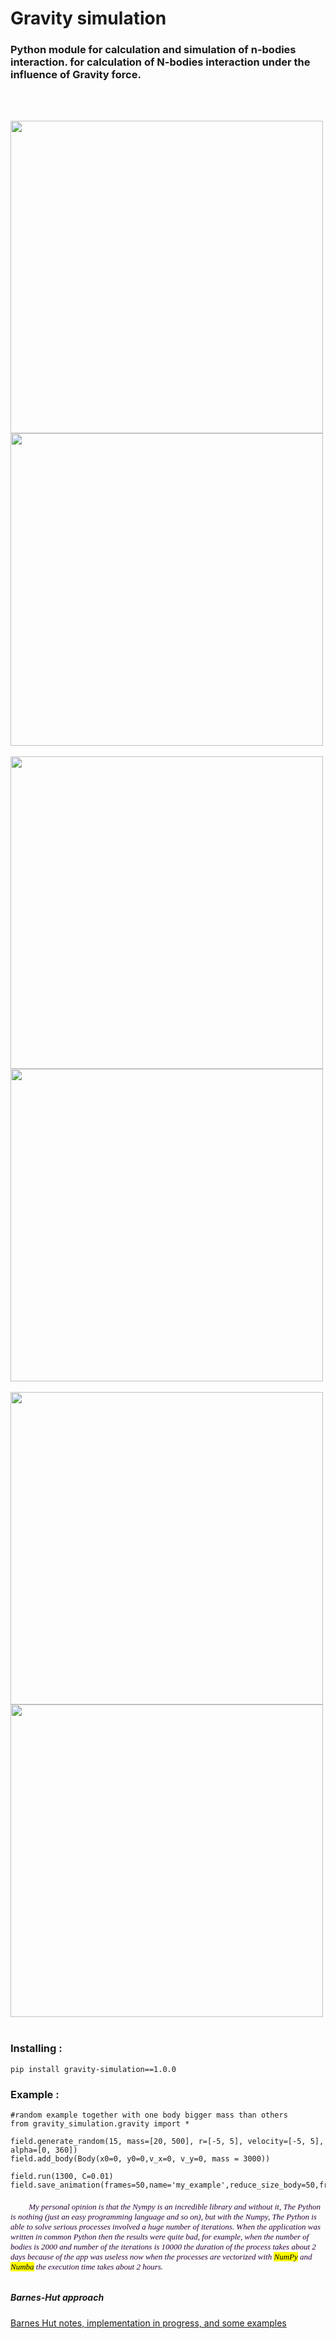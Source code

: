 
# Gravity simulation 
### Python module  for calculation and simulation of n-bodies interaction. for  calculation of N-bodies interaction under  the influence of  Gravity force.

  
<br> <br>
       
   <img height="500" width="500" src="https://daodavid.github.io/gravity-simulation/resources/gift-generated-examples/b-7.gif">
  <img height="500" width="500" src="https://daodavid.github.io/gravity-simulation/resources/gift-generated-examples/b-11.gif"> 
 <br> <br>
  <img height="500" width="500" src="https://daodavid.github.io/gravity-simulation/resources/gift-generated-examples/b-16.gif">    
  <IMG height="500" width="500" src="https://daodavid.github.io/gravity-simulation/resources/gift-generated-examples/b-100.gif"> 
  <br> <br>
  <img height="500" width="500" src="https://daodavid.github.io/gravity-simulation/resources/gift-generated-examples/201-b.gif">    
  <img height="500" width="500" src="https://daodavid.github.io/gravity-simulation/resources/gift-generated-examples/2550-examples.gif"> 
  <br> <br>   
  
### Installing : 
```
pip install gravity-simulation==1.0.0

```  
### Example : 

```
#random example together with one body bigger mass than others
from gravity_simulation.gravity import *

field.generate_random(15, mass=[20, 500], r=[-5, 5], velocity=[-5, 5], alpha=[0, 360])
field.add_body(Body(x0=0, y0=0,v_x=0, v_y=0, mass = 3000))

field.run(1300, C=0.01)
field.save_animation(frames=50,name='my_example',reduce_size_body=50,frames=150)

```
  

<h6 face="Times New Roma" size="2" color='#270336' >
<font face="Times New Roma" size="2" color='#270336' >
      &nbsp;&nbsp;&nbsp;&nbsp; &nbsp;&nbsp;&nbsp;&nbsp;My personal opinion is that the  Nympy is an incredible library and without it, The Python is nothing (just an easy programming language and so on), but with the Numpy, The  Python is able to solve serious processes involved a huge number of iterations. When the application was written in common Python then the results were quite bad, for example, when the number of bodies is 2000 and number of the iterations is  10000 the duration of the process takes about 2 days because of the app was useless now when the processes are vectorized with <mark>NumPy</mark> and <mark>Numba</mark> the execution time takes about 2 hours.
    </font>
</h6>
    
 
   
  


##### Barnes-Hut approach
<a href='https://github.com/daodavid/gravity-simulation/blob/BarnesHut_notes_and_implementatios/README.md'>Barnes Hut notes, implementation in progress, and some examples </a>

